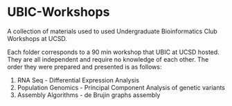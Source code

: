 # UBIC-Workshops
A collection of materials used to used Undergraduate Bioinformatics Club Workshops at UCSD.

Each folder corresponds to a 90 min workshop that UBIC at UCSD hosted. They are all independent and require no knowledge of each other. The order they were prepared and presented is as follows:

1. RNA Seq - Differential Expression Analysis
2. Population Genomics - Principal Component Analysis of genetic variants
3. Assembly Algorithms - de Brujin graphs assembly

